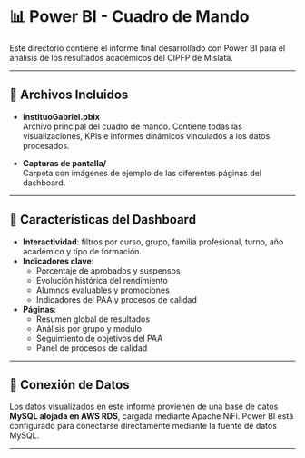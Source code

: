 # 📊 Power BI - Cuadro de Mando

Este directorio contiene el informe final desarrollado con Power BI para el análisis de los resultados académicos del CIPFP de Mislata.

---

## 📁 Archivos Incluidos

- **instituoGabriel.pbix**  
  Archivo principal del cuadro de mando. Contiene todas las visualizaciones, KPIs e informes dinámicos vinculados a los datos procesados.

- **Capturas de pantalla/**  
  Carpeta con imágenes de ejemplo de las diferentes páginas del dashboard.

---

## 🧩 Características del Dashboard

- **Interactividad**: filtros por curso, grupo, familia profesional, turno, año académico y tipo de formación.
- **Indicadores clave**:
  - Porcentaje de aprobados y suspensos
  - Evolución histórica del rendimiento
  - Alumnos evaluables y promociones
  - Indicadores del PAA y procesos de calidad
- **Páginas**:
  - Resumen global de resultados
  - Análisis por grupo y módulo
  - Seguimiento de objetivos del PAA
  - Panel de procesos de calidad

---

## 🔌 Conexión de Datos

Los datos visualizados en este informe provienen de una base de datos **MySQL alojada en AWS RDS**, cargada mediante Apache NiFi. Power BI está configurado para conectarse directamente mediante la fuente de datos MySQL.

---
